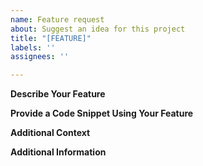 ```yaml
---
name: Feature request
about: Suggest an idea for this project
title: "[FEATURE]"
labels: ''
assignees: ''

---
```


**Describe Your Feature**

**Provide a Code Snippet Using Your Feature**

**Additional Context**

**Additional Information**
